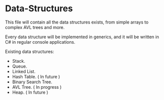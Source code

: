 # Data-Structures
This file will contain all the data structures exists, from simple arrays to complex AVL trees and more.

Every data structure will be implemented in generics, and it will be written in C# in regular console applications.

Existing data structures:

 - Stack.
 - Queue.
 - Linked List.
 - Hash Table. ( In future )
 - Binary Search Tree.
 - AVL Tree. ( In progress )
 - Heap. ( In future )